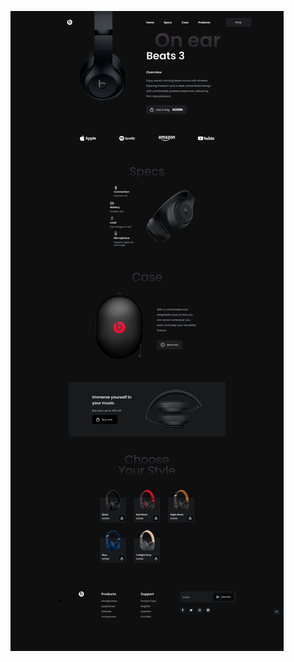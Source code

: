 ![](https://github.com/Johnsonarul123/ineuronfrontend/blob/main/05_Project-%20Beats%20Landing%20Page/Main%20Landing%20page.png)
